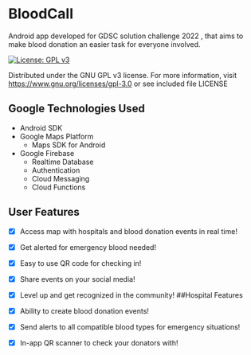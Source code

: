 # BloodCall
Android app developed for GDSC solution challenge 2022 , that aims to make blood donation an easier task for everyone involved.


[![License: GPL v3](https://img.shields.io/badge/License-GPLv3-blue.svg)](https://www.gnu.org/licenses/gpl-3.0)

Distributed under the GNU GPL v3 license.
For more information, visit https://www.gnu.org/licenses/gpl-3.0 or see included file LICENSE

## Google Technologies Used
- Android SDK
- Google Maps Platform
    - Maps SDK for Android
- Google Firebase
    - Realtime Database
    - Authentication
    - Cloud Messaging
    - Cloud Functions

## User Features
- [x] Access map with hospitals and blood donation events in real time!
- [x] Get alerted for emergency blood needed!
- [x] Easy to use QR code for checking in!
- [x] Share events on your social media!
- [x] Level up and get recognized in the community!
##Hospital Features
-[x] Ability to create blood donation events!
-[x] Send alerts to all compatible blood types for emergency situations!
-[x] In-app QR scanner to check your donators with!
  
